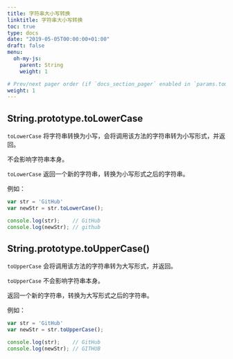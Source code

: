 ```yaml
---
title: 字符串大小写转换
linktitle: 字符串大小写转换
toc: true
type: docs
date: "2019-05-05T00:00:00+01:00"
draft: false
menu:
  oh-my-js:
    parent: String
    weight: 1

# Prev/next pager order (if `docs_section_pager` enabled in `params.toml`)
weight: 1
---
```


## String.prototype.toLowerCase

`toLowerCase` 将字符串转换为小写，会将调用该方法的字符串转为小写形式，并返回。

 不会影响字符串本身。


`toLowerCase` 返回一个新的字符串，转换为小写形式之后的字符串。

例如：

```js
var str = 'GitHub'
var newStr = str.toLowerCase();

console.log(str);    // GitHub
console.log(newStr); // github
```

## String.prototype.toUpperCase()


`toUpperCase` 会将调用该方法的字符串转为大写形式，并返回。

`toUpperCase` 不会影响字符串本身。


返回一个新的字符串，转换为大写形式之后的字符串。

例如：

```js
var str = 'GitHub'
var newStr = str.toUpperCase();

console.log(str);    // GitHub
console.log(newStr); // GITHUB
```
